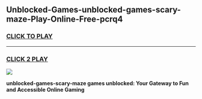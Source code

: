 
## Unblocked-Games-unblocked-games-scary-maze-Play-Online-Free-pcrq4
<h3>
<a href="https://premium76.site?title=unblocked-games-scary-maze&ref=26A">CLICK TO PLAY</a></h3>
<hr>

<h3>
<a href="https://premium76.site?title=unblocked-games-scary-maze&ref=26A">CLICK 2 PLAY</a>
  
</h3>

<a href="https://premium76.site?title=unblocked-games-scary-maze&ref=26A"><img src="https://clearcache.store/games.png"></a>


**unblocked-games-scary-maze games unblocked: Your Gateway to Fun and Accessible Online Gaming**
